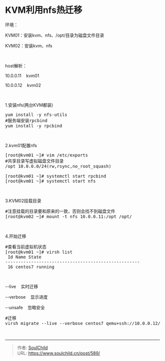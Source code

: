 # KVM利用nfs热迁移

<!--more-->
环境：

KVM01：安装kvm、nfs、/opt/目录为磁盘文件目录

KVM02：安装kvm、nfs

&nbsp;

host解析：

10.0.0.11    kvm01

10.0.0.12    kvm02

&nbsp;

1.安装nfs(两台KVM都装)
<pre>yum install -y nfs-utils 
#服务端安装rpcbind
yum install -y rpcbind</pre>
&nbsp;

2.kvm01配置nfs
<pre>[root@kvm01 ~]# vim /etc/exports
#共享目录写虚拟磁盘文件目录
/opt 10.0.0.0/24(rw,rsync,no_root_squash)

[root@kvm01 ~]# systemctl start rpcbind
[root@kvm01 ~]# systemctl start nfs</pre>
&nbsp;

3.KVM02挂载目录
<pre>#注意挂载的目录要和原来的一致，否则会找不到磁盘文件
[root@kvm02 ~]# mount -t nfs 10.0.0.11:/opt /opt/</pre>
&nbsp;

4.开始迁移
<pre>#查看当前虚拟机状态
[root@kvm01 ~]# virsh list 
 Id Name State
----------------------------------------------------
 16 centos7 running</pre>
&nbsp;

--live    实时迁移

--verbose    显示进度

--unsafe    忽略安全
<pre>#迁移
virsh migrate --live --verbose centos7 qemu+ssh://10.0.0.12/system --unsafe</pre>
&nbsp;


---

> 作者: [SoulChild](https://www.soulchild.cn)  
> URL: https://www.soulchild.cn/post/589/  

